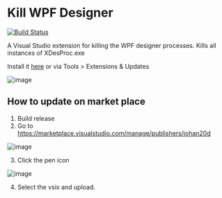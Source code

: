# Kill WPF Designer

[![Build Status](https://dev.azure.com/johan-larsson/KillWpfDesigner/_apis/build/status/KillWpfDesigner-CI?branchName=master)](https://dev.azure.com/johan-larsson/KillWpfDesigner/_build/latest?definitionId=2&branchName=master)

A Visual Studio extension for killing the WPF designer processes.
Kills all instances of XDesProc.exe

Install it [here](https://marketplace.visualstudio.com/items?itemName=Johan20D.KilltheWPFDesigner) or via Tools > Extensions & Updates


![image](https://user-images.githubusercontent.com/1640096/53286585-1e423b80-3771-11e9-96a9-a0c3d2f0c992.png)

## How to update on market place
1. Build release
2. Go to https://marketplace.visualstudio.com/manage/publishers/johan20d

![image](https://user-images.githubusercontent.com/1640096/59271471-31134a00-8c54-11e9-9f15-b30a84d0b67f.png)

3. Click the pen icon

![image](https://user-images.githubusercontent.com/1640096/59271521-47210a80-8c54-11e9-9f13-f5ddc2f060c3.png)

4. Select the vsix and upload.

